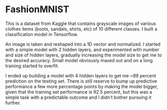 # FashionMNIST

This is a dataset from Kaggle that contains grayscale images of various clothes items (boots, sandals, shirts, etc) of 10 different classes. I built a classification model in Tensorflow.

An image is taken and reshaped into a 1D vector and normalized. I started with a simple model with 2 hidden layers, and experimented with number and size of hidden layers, gradually increasing the model size to get me to the desired accuracy. Small model obviously maxed out and on a long training started to overfit.

I ended up building a model with 4 hidden layers to get me ~89 percent prediction on the testing set. There is still reserve to bump up predictive performance a few more percentage points by making the model bigger, given that the training set performance is 92.5 percent, but this was a simple task with a predictable outcome and I didn't bother pursuing it further. 